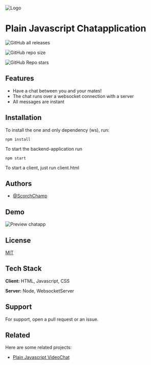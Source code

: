 
![Logo](https://raw.githubusercontent.com/ScorchChamp/Plain-Javascript-ChatApp/main/README/logo.png)


# Plain Javascript Chatapplication
![GitHub all releases](https://img.shields.io/github/downloads/ScorchChamp/Plain-Javascript-ChatApp/total?style=for-the-badge)

![GitHub repo size](https://img.shields.io/github/repo-size/ScorchChamp/Plain-Javascript-ChatApp?style=for-the-badge) 

![GitHub Repo stars](https://img.shields.io/github/stars/ScorchChamp/Plain-Javascript-ChatApp?style=for-the-badge)
## Features

- Have a chat between you and your mates!
- The chat runs over a websocket connection with a server
- All messages are instant

## Installation

To install the one and only dependency (ws), run:
```
npm install
```

To start the backend-application run 
```
npm start
```

To start a client, just run client.html
## Authors

- [@ScorchChamp](https://www.github.com/ScorchChamp)


## Demo

![Preview chatapp](https://raw.githubusercontent.com/ScorchChamp/Plain-Javascript-ChatApp/main/README/ChatApp.png)
## License

[MIT](https://choosealicense.com/licenses/mit/)


## Tech Stack

**Client:** HTML, Javascript, CSS

**Server:** Node, WebsocketServer


## Support

For support, open a pull request or an issue.

## Related

Here are some related projects:

- [Plain Javascript VideoChat](https://github.com/ScorchChamp/Plain-Javascript-Videochat)

